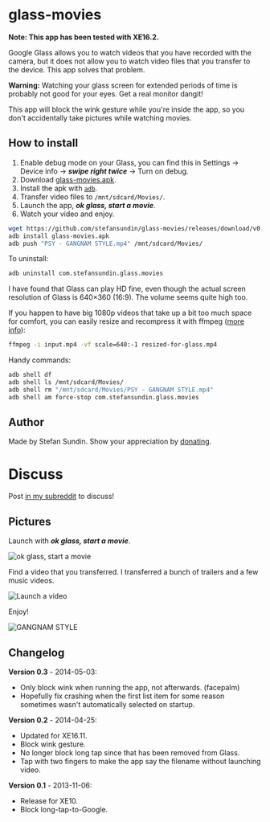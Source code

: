 # glass-movies

**Note: This app has been tested with XE16.2.**

Google Glass allows you to watch videos that you have recorded with the camera, but it does not allow you to watch video files that you transfer to the device. This app solves that problem.

**Warning:** Watching your glass screen for extended periods of time is probably not good for your eyes. Get a real monitor dangit!

This app will block the wink gesture while you're inside the app, so you don't accidentally take pictures while watching movies.


## How to install

1. Enable debug mode on your Glass, you can find this in Settings → Device info → ___swipe right twice___ → Turn on debug.
2. Download [glass-movies.apk](https://github.com/stefansundin/glass-movies/releases/download/v0.3/glass-movies.apk).
3. Install the apk with [`adb`](http://developer.android.com/sdk/).
4. Transfer video files to `/mnt/sdcard/Movies/`.
5. Launch the app, ___ok glass, start a movie___.
6. Watch your video and enjoy.

```bash
wget https://github.com/stefansundin/glass-movies/releases/download/v0.3/glass-movies.apk
adb install glass-movies.apk
adb push "PSY - GANGNAM STYLE.mp4" /mnt/sdcard/Movies/
```

To uninstall:
```bash
adb uninstall com.stefansundin.glass.movies
```

I have found that Glass can play HD fine, even though the actual screen resolution of Glass is 640×360 (16:9). The volume seems quite high too.

If you happen to have big 1080p videos that take up a bit too much space for comfort, you can easily resize and recompress it with ffmpeg ([more info](https://trac.ffmpeg.org/wiki/Scaling%20(resizing)%20with%20ffmpeg)):
```bash
ffmpeg -i input.mp4 -vf scale=640:-1 resized-for-glass.mp4
```


Handy commands:
```bash
adb shell df
adb shell ls /mnt/sdcard/Movies/
adb shell rm "/mnt/sdcard/Movies/PSY - GANGNAM STYLE.mp4"
adb shell am force-stop com.stefansundin.glass.movies
```


## Author

Made by Stefan Sundin. Show your appreciation by [donating](http://stefansundin.com/donate).


# Discuss

Post [in my subreddit](http://www.reddit.com/r/stefansundin/) to discuss!


## Pictures

Launch with ___ok glass, start a movie___.

![](/doc/screen1.png "ok glass, start a movie")

Find a video that you transferred. I transferred a bunch of trailers and a few music videos.

![](/doc/screen2.png "Launch a video")

Enjoy!

![](/doc/screen3.png "GANGNAM STYLE")


## Changelog

**Version 0.3** - 2014-05-03:
- Only block wink when running the app, not afterwards. (facepalm)
- Hopefully fix crashing when the first list item for some reason sometimes wasn't automatically selected on startup.

**Version 0.2** - 2014-04-25:
- Updated for XE16.11.
- Block wink gesture.
- No longer block long tap since that has been removed from Glass.
- Tap with two fingers to make the app say the filename without launching video.

**Version 0.1** - 2013-11-06:
- Release for XE10.
- Block long-tap-to-Google.
